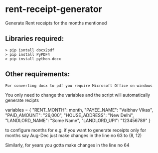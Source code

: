 # rent-receipt-generator
Generate Rent receipts for the months mentioned


## Libraries required:
    > pip isntall docx2pdf
    > pip install PyPDF4
    > pip install python-docx

## Other requirements:
    For converting docx to pdf you require Microsoft Office on windows 

You only need to change the variables and the script will automatically generate recipts

variables = {
        "RENT_MONTH": month,
        "PAYEE_NAME": "Vaibhav Vikas",
        "PAID_AMOUNT": "26,000",
        "HOUSE_ADDRESS": "New Delhi",
        "LANDLORD_NAME": "Some Name",
        "LANDLORD_UPI": "123456789"
    }

to configure months for e.g. if you want to generate receipts only for months say Aug-Dec
just make changes in the line no 63 to (8, 12)

Similarly, for years you gotta make changes in the line no 64
